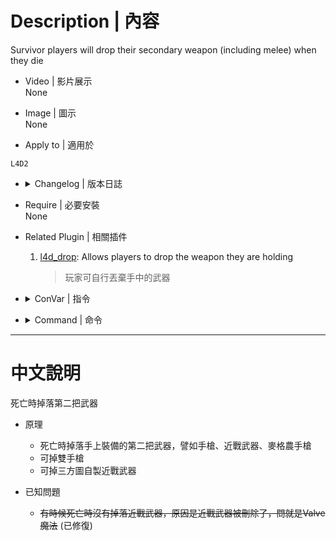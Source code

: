 
# Description | 內容
Survivor players will drop their secondary weapon (including melee) when they die

* Video | 影片展示
<br/>None

* Image | 圖示
<br/>None

* Apply to | 適用於
```
L4D2
```

* <details><summary>Changelog | 版本日誌</summary>

	* v2.5 (2022-12-18)
		* Delete l4d_info_editor, too frequently call forward function from l4d_info_editor (every 20~30 seconds)

	* v2.4 (2022-12-7)
		* Use other method to get the melee weapon

	* v2.3 (2022-10-7)
		* Convert All codes to new syntax.
		* Support Custom Melee
		* Create Fake Event "weapon_drop" when drop secondary weapon on death

	* v1.6
		* [Original Plugin by PVNDV](https://forums.alliedmods.net/showthread.php?t=283713)
</details>

* Require | 必要安裝
<br/>None

* Related Plugin | 相關插件
	1. [l4d_drop](https://github.com/fbef0102/L4D1_2-Plugins/tree/master/l4d_drop): Allows players to drop the weapon they are holding
	    > 玩家可自行丟棄手中的武器

* <details><summary>ConVar | 指令</summary>

	None
</details>

* <details><summary>Command | 命令</summary>

	None
</details>

- - - -
# 中文說明
死亡時掉落第二把武器

* 原理
    * 死亡時掉落手上裝備的第二把武器，譬如手槍、近戰武器、麥格農手槍
    * 可掉雙手槍
	* 可掉三方圖自製近戰武器

* 已知問題
    * ~~有時候死亡時沒有掉落近戰武器，原因是近戰武器被刪除了，問就是Valve魔法~~ (已修復)
